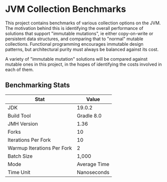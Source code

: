 # JVM Collection Benchmarks

This project contains benchmarks of various collection options on the JVM. The motivation behind this is identifying the overall performance of solutions that support "immutable mutations", ie either copy-on-write or persistent data structures, and comparing that to "normal" mutable collections. Functional programming encourages immutable design patterns, but architectural purity must always be balanced against its cost.

A variety of "immutable mutation" solutions will be compared against mutable ones in this project, in the hopes of identifying the costs involved in each of them.

## Benchmarking Stats

| Stat                       | Value        |
|----------------------------|--------------|
| JDK                        | 19.0.2       |
| Build Tool                 | Gradle 8.0   |
| JMH Version                | 1.36         |
| Forks                      | 10           |
| Iterations Per Fork        | 10           |
| Warmup Iterations Per Fork | 2            |
| Batch Size                 | 1,000        | 
| Mode                       | Average Time |
| Time Unit                  | Nanoseconds  |